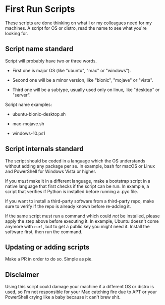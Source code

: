 # First Run Scripts

These scripts are done thinking on what I or my colleagues need for my machines. A script for OS or distro, read the name to see what you're looking for.

## Script name standard

Script will probably have two or three words. 

* First one is major OS (like "ubuntu", "mac" or "windows").

* Second one will be a minor version, like "bionic", "mojave" or "vista".

* Third one will be a subtype, usually used only on linux, like "desktop" or "server".

Script name examples:

* ubuntu-bionic-desktop.sh

* mac-mojave.sh

* windows-10.ps1

## Script internals standard

The script should be coded in a language which the OS understands without adding any package per se. In example, bash for macOS or Linux and PowerShell for Windows Vista or higher.

If you *must* make it in a different language, make a bootstrap script in a native language that first checks if the script can be run. In example, a script that verifies if Python is installed before running a .pyc file.

If you want to install a third-party software from a third-party repo, make sure to verify if the repo is already known before re-adding it.

If the same script must run a command which could *not* be installed, please apply the step above before executing it. In example, Ubuntu doesn't come anymore with `curl`, but to get a public key you might need it. Install the software first, then run the command.

## Updating or adding scripts

Make a PR in order to do so. Simple as pie.

## Disclaimer

Using this scirpt could damage your machine if a different OS or distro is used, so I'm not responsible for your Mac catching fire due to APT or your PowerShell crying like a baby because it can't brew shit.